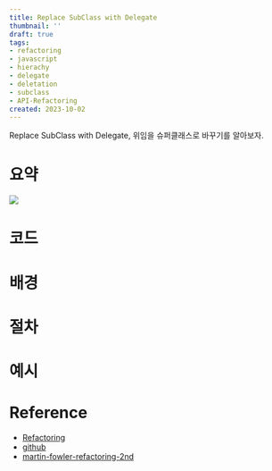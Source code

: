 ```yaml
---
title: Replace SubClass with Delegate
thumbnail: ''
draft: true
tags:
- refactoring
- javascript
- hierachy
- delegate
- deletation
- subclass
- API-Refactoring
created: 2023-10-02
---
```


Replace SubClass with Delegate, 위임을 슈퍼클래스로 바꾸기를 알아보자.

# 요약

![](Screen%20Shot%202023-10-02%20at%205.09.51%20PM.png)

# 코드

# 배경

# 절차

# 예시

# Reference

* [Refactoring](https://product.kyobobook.co.kr/detail/S000001810241)
* [github](https://github.com/WegraLee/Refactoring)
* [martin-fowler-refactoring-2nd](https://github.com/wickedwukong/martin-fowler-refactoring-2nd)

